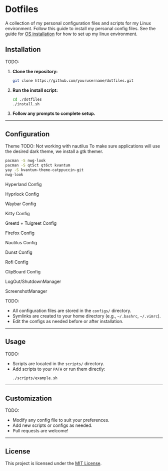 # Dotfiles

A collection of my personal configuration files and scripts for my Linux environment.
Follow this guide to install my personal config files.
See the guide for [OS installation](OS_INSTALLATION) for how to set up my linux environment.

## Installation
TODO:
1. **Clone the repository:**
    ```sh
    git clone https://github.com/yourusername/dotfiles.git
    ```

2. **Run the install script:**
    ```sh
    cd ./dotfiles
    ./install.sh
    ```

3. **Follow any prompts to complete setup.**

---

## Configuration

Theme
TODO: Not working with nautilus
To make sure applications will use the desired dark theme, we install a gtk themer.
```sh
pacman -S nwg-look
pacman -S qt5ct qt6ct kvantum
yay -S kvantum-theme-catppuccin-git
nwg-look
```

Hyperland Config

Hyprlock Config

Waybar Config

Kitty Config

Greetd + Tuigreet Config

Firefox Config

Nautilus Config

Dunst Config

Rofi Config

ClipBoard Config

LogOut/ShutdownManager

ScreenshotManager

TODO:
- All configuration files are stored in the `configs/` directory.
- Symlinks are created to your home directory (e.g., `~/.bashrc`, `~/.vimrc`).
- Edit the configs as needed before or after installation.

---

## Usage
TODO:
- Scripts are located in the `scripts/` directory.
- Add scripts to your `PATH` or run them directly:
  ```sh
  ./scripts/example.sh
  ```

---

## Customization
TODO:
- Modify any config file to suit your preferences.
- Add new scripts or configs as needed.
- Pull requests are welcome!

---

## License

This project is licensed under the [MIT License](LICENSE).
